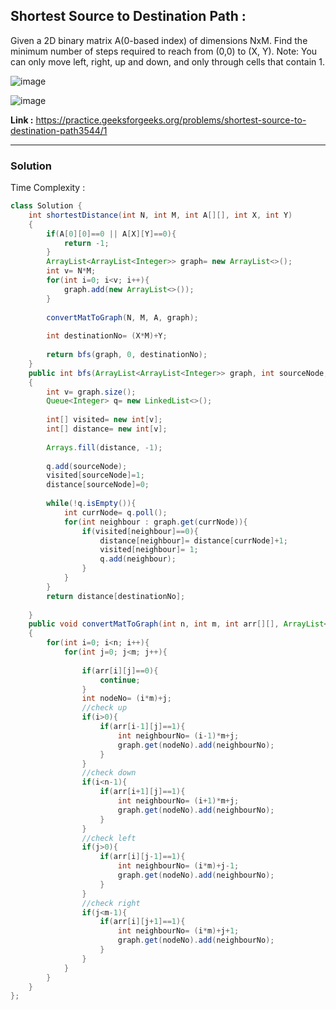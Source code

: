 ## Shortest Source to Destination Path :
Given a 2D binary matrix A(0-based index) of dimensions NxM. Find the minimum number of steps required to reach from (0,0) to (X, Y).
Note: You can only move left, right, up and down, and only through cells that contain 1.

![image](https://user-images.githubusercontent.com/23376002/164971616-9adf0433-59e9-4b00-bc37-250e7bd9b8ab.png)

![image](https://user-images.githubusercontent.com/23376002/164971635-45d91703-0b60-411a-99fc-74bd1e475856.png)


**Link :** https://practice.geeksforgeeks.org/problems/shortest-source-to-destination-path3544/1


----------------------------------------------------------------------------------------------------------------------------------------------------------


### Solution

Time Complexity :


```java
class Solution {
    int shortestDistance(int N, int M, int A[][], int X, int Y) 
    {
        if(A[0][0]==0 || A[X][Y]==0){
            return -1;
        }
        ArrayList<ArrayList<Integer>> graph= new ArrayList<>();
        int v= N*M;
        for(int i=0; i<v; i++){
            graph.add(new ArrayList<>());
        }
        
        convertMatToGraph(N, M, A, graph);
        
        int destinationNo= (X*M)+Y;
        
        return bfs(graph, 0, destinationNo);
    }
    public int bfs(ArrayList<ArrayList<Integer>> graph, int sourceNode, int destinationNo)
    {
        int v= graph.size();
        Queue<Integer> q= new LinkedList<>();
        
        int[] visited= new int[v];
        int[] distance= new int[v];
        
        Arrays.fill(distance, -1);
        
        q.add(sourceNode);
        visited[sourceNode]=1;
        distance[sourceNode]=0;
        
        while(!q.isEmpty()){
            int currNode= q.poll();
            for(int neighbour : graph.get(currNode)){
                if(visited[neighbour]==0){
                    distance[neighbour]= distance[currNode]+1;
                    visited[neighbour]= 1;
                    q.add(neighbour);
                }
            }
        }
        return distance[destinationNo];
        
    }
    public void convertMatToGraph(int n, int m, int arr[][], ArrayList<ArrayList<Integer>> graph)
    {
        for(int i=0; i<n; i++){
            for(int j=0; j<m; j++){
                
                if(arr[i][j]==0){
                    continue;
                }
                int nodeNo= (i*m)+j;
                //check up
                if(i>0){
                    if(arr[i-1][j]==1){
                        int neighbourNo= (i-1)*m+j;
                        graph.get(nodeNo).add(neighbourNo);
                    }
                }
                //check down
                if(i<n-1){
                    if(arr[i+1][j]==1){
                        int neighbourNo= (i+1)*m+j;
                        graph.get(nodeNo).add(neighbourNo);
                    }
                }
                //check left
                if(j>0){
                    if(arr[i][j-1]==1){
                        int neighbourNo= (i*m)+j-1;
                        graph.get(nodeNo).add(neighbourNo);
                    }
                }
                //check right
                if(j<m-1){
                    if(arr[i][j+1]==1){
                        int neighbourNo= (i*m)+j+1;
                        graph.get(nodeNo).add(neighbourNo);
                    }
                }
            }
        }
    }
};

```
